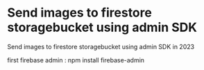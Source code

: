 # Send images to firestore storagebucket using admin SDK
 Send images to firestore storagebucket using admin SDK in 2023

 first firebase admin  : npm install firebase-admin
